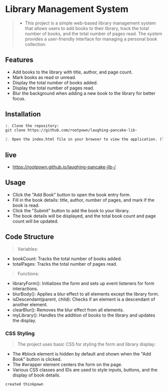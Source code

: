 # Library Management System
> - This project is a simple web-based library management system that allows users to add books to their library, track the total number of books, and the total number of pages read. The system provides a user-friendly interface for managing a personal book collection.

## Features
 - Add books to the library with title, author, and page count.
- Mark books as read or unread.
- Display the total number of books added.
- Display the total number of pages read.
- Blur the background when adding a new book to the library for better focus.
 ## Installation
```md
1. Clone the repository:
git clone https://github.com/rootpown/laughing-pancake-lib-

2. Open the index.html file in your browser to view the application. (live)
```
## live
- https://rootpown.github.io/laughing-pancake-lib-/
## Usage
- Click the "Add Book" button to open the book entry form.
- Fill in the book details: title, author, number of pages, and mark if the book is read.
- Click the "Submit" button to add the book to your library.
- The book details will be displayed, and the total book count and page count will be updated.
## Code Structure
> Variables:

- bookCount: Tracks the total number of books added.
- totalPages: Tracks the total number of pages read.
> Functions:

- libraryForm(): Initializes the form and sets up event listeners for form interactions.
- blurBody(): Applies a blur effect to all elements except the library form.
- isDescendant(parent, child): Checks if an element is a descendant of another element.
- clearBlur(): Removes the blur effect from all elements.
- myLibrary(): Handles the addition of books to the library and updates the display.
### CSS Styling
> The project uses basic CSS for styling the form and library display:

- The #block element is hidden by default and shown when the "Add Book" button is clicked.
- The #wrapper element centers the form on the page.
- Various CSS classes and IDs are used to style inputs, buttons, and the display of book details.

```sh
created thinkpown
````